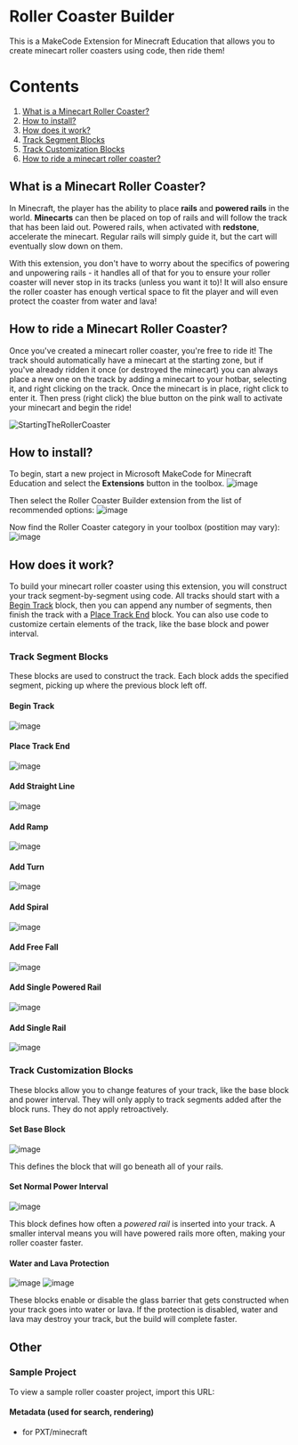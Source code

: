 # Roller Coaster Builder
This is a MakeCode Extension for Minecraft Education that allows you to create minecart roller coasters using code, then ride them!

# Contents
1. [What is a Minecart Roller Coaster?](#what-is-a-minecart-roller-coaster)
2. [How to install?](#how-to-install)
3. [How does it work?](#how-does-it-work)
4. [Track Segment Blocks](#track-segment-blocks)
5. [Track Customization Blocks](#track-customization-blocks)
6. [How to ride a minecart roller coaster?](#how-to-ride-a-minecart-roller-coaster)

## What is a Minecart Roller Coaster?
In Minecraft, the player has the ability to place **rails** and **powered rails** in the world. **Minecarts** can then be placed on top of rails and will follow the track that has been laid out. Powered rails, when activated with **redstone**, accelerate the minecart. Regular rails will simply guide it, but the cart will eventually slow down on them.

With this extension, you don't have to worry about the specifics of powering and unpowering rails - it handles all of that for you to ensure your roller coaster will never stop in its tracks (unless you want it to)! It will also ensure the roller coaster has enough vertical space to fit the player and will even protect the coaster from water and lava!

## How to ride a Minecart Roller Coaster?
Once you've created a minecart roller coaster, you're free to ride it! The track should automatically have a minecart at the starting zone, but if you've already ridden it once (or destroyed the minecart) you can always place a new one on the track by adding a minecart to your hotbar, selecting it, and right clicking on the track. Once the minecart is in place, right click to enter it. Then press (right click) the blue button on the pink wall to activate your minecart and begin the ride!

![StartingTheRollerCoaster](https://github.com/microsoft/makecode-minecraft-roller-coaster/assets/69657545/b97725fe-b931-41f8-bebb-991267f04e49)

## How to install?
To begin, start a new project in Microsoft MakeCode for Minecraft Education and select the **Extensions** button in the toolbox.
![image](https://github.com/microsoft/makecode-minecraft-roller-coaster/assets/69657545/832a523e-c757-4f6f-b170-87460501ef13)

Then select the Roller Coaster Builder extension from the list of recommended options:
![image](https://github.com/microsoft/makecode-minecraft-roller-coaster/assets/69657545/20b7cb09-9bbc-410e-8de5-00484d96f14a)

Now find the Roller Coaster category in your toolbox (postition may vary):  
![image](https://github.com/microsoft/makecode-minecraft-roller-coaster/assets/69657545/7201a798-e6c8-4847-9ad3-61484b956d16)

## How does it work?
To build your minecart roller coaster using this extension, you will construct your track segment-by-segment using code. All tracks should start with a [Begin Track](#begin-track) block, then you can append any number of segments, then finish the track with a [Place Track End](#place-track-end) block. You can also use code to customize certain elements of the track, like the base block and power interval.

### Track Segment Blocks
These blocks are used to construct the track. Each block adds the specified segment, picking up where the previous block left off.

#### Begin Track
![image](https://github.com/microsoft/makecode-minecraft-roller-coaster/assets/69657545/053be3ac-3431-48d5-a4f4-2d0423d19889)

#### Place Track End
![image](https://github.com/microsoft/makecode-minecraft-roller-coaster/assets/69657545/ee2a813e-8a54-4167-bf31-2a19075687a7)

#### Add Straight Line
![image](https://github.com/microsoft/makecode-minecraft-roller-coaster/assets/69657545/cd0153bc-fc60-43a8-a67a-4f48f957536c)

#### Add Ramp
![image](https://github.com/microsoft/makecode-minecraft-roller-coaster/assets/69657545/482bfb2d-cc03-48b7-84d7-3f11406971ff)

#### Add Turn
![image](https://github.com/microsoft/makecode-minecraft-roller-coaster/assets/69657545/2ec3578e-19d2-483e-b474-196ac442cc67)

#### Add Spiral
![image](https://github.com/microsoft/makecode-minecraft-roller-coaster/assets/69657545/b9edd431-a876-4834-b204-1bd7d5d89e70)

#### Add Free Fall
![image](https://github.com/microsoft/makecode-minecraft-roller-coaster/assets/69657545/3aad048f-9b44-4502-94e5-217d84906ff1)

#### Add Single Powered Rail
![image](https://github.com/microsoft/makecode-minecraft-roller-coaster/assets/69657545/911f5db0-1aa7-4a67-8376-243edd8d2f5f)

#### Add Single Rail
![image](https://github.com/microsoft/makecode-minecraft-roller-coaster/assets/69657545/67449647-f7ab-4e42-accf-e403bbfefbb8)

### Track Customization Blocks
These blocks allow you to change features of your track, like the base block and power interval. They will only apply to track segments added after the block runs. They do not apply retroactively.

#### Set Base Block
![image](https://github.com/microsoft/makecode-minecraft-roller-coaster/assets/69657545/819068eb-b003-436b-b55c-50abf9efae71)

This defines the block that will go beneath all of your rails.

#### Set Normal Power Interval
![image](https://github.com/microsoft/makecode-minecraft-roller-coaster/assets/69657545/1f38bb6b-0a5b-4411-8645-3a4eccf3a0e4)

This block defines how often a *powered rail* is inserted into your track. A smaller interval means you will have powered rails more often, making your roller coaster faster.

#### Water and Lava Protection
![image](https://github.com/microsoft/makecode-minecraft-roller-coaster/assets/69657545/465446b7-0067-4efc-86e5-2d3676fd521c)
![image](https://github.com/microsoft/makecode-minecraft-roller-coaster/assets/69657545/77babe3a-3147-4355-9a1b-d02a3144ba9d)

These blocks enable or disable the glass barrier that gets constructed when your track goes into water or lava. If the protection is disabled, water and lava may destroy your track, but the build will complete faster.

## Other

### Sample Project
To view a sample roller coaster project, import this URL: 

#### Metadata (used for search, rendering)

* for PXT/minecraft
<script src="https://makecode.com/gh-pages-embed.js"></script><script>makeCodeRender("{{ site.makecode.home_url }}", "{{ site.github.owner_name }}/{{ site.github.repository_name }}");</script>
